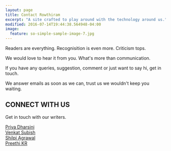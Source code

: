 ```yaml
---
layout: page
title: Contact Rowthiram
excerpt: "A site crafted to play around with the technology around us."
modified: 2016-07-14T19:44:38.564948-04:00
image:
  feature: so-simple-sample-image-7.jpg
---
```


Readers are everything. Recognisition is even more. Criticism tops.

We would love to hear it from you. What's more than communication.

If you have any queries, suggestion, comment or just want to say hi, get in touch.

We answer emails as soon as we can, trust us we wouldn't keep you waiting.

## CONNECT WITH US

Get in touch with our writers.

<a href="https://www.facebook.com/profile.php?id=100006577752688"> Priya Dharsini </a>
<br>
<a href="https://www.facebook.com/venkat.subish"> Venkat Subish </a>
<br>
<a href="https://www.facebook.com/shilpi.kayal.3"> Shilpi Agrawal </a>
<br>
<a href="https://www.facebook.com/priti922474"> Preethi KR </a>



<!-- Change the width and height values to suit you best -->
<div class="typeform-widget" data-url="https://pritikumr.typeform.com/to/dsgpUF" data-text="Contact Form" style="width:100%;height:500px;"></div>
<script>(function(){var qs,js,q,s,d=document,gi=d.getElementById,ce=d.createElement,gt=d.getElementsByTagName,id='typef_orm',b='https://s3-eu-west-1.amazonaws.com/share.typeform.com/';if(!gi.call(d,id)){js=ce.call(d,'script');js.id=id;js.src=b+'widget.js';q=gt.call(d,'script')[0];q.parentNode.insertBefore(js,q)}})()</script>

